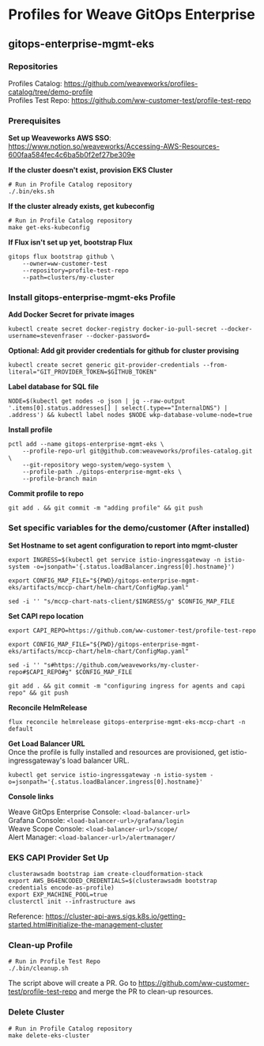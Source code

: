 # Profiles for Weave GitOps Enterprise

## gitops-enterprise-mgmt-eks

### Repositories

Profiles Catalog: https://github.com/weaveworks/profiles-catalog/tree/demo-profile  
Profiles Test Repo: https://github.com/ww-customer-test/profile-test-repo

### Prerequisites

**Set up Weaveworks AWS SSO**:
https://www.notion.so/weaveworks/Accessing-AWS-Resources-600faa584fec4c6ba5b0f2ef27be309e

**If the cluster doesn't exist, provision EKS Cluster**
```
# Run in Profile Catalog repository
./.bin/eks.sh
```

**If the cluster already exists, get kubeconfig**
```
# Run in Profile Catalog repository
make get-eks-kubeconfig
```

**If Flux isn't set up yet, bootstrap Flux**
```
gitops flux bootstrap github \
    --owner=ww-customer-test
    --repository=profile-test-repo
    --path=clusters/my-cluster
```

### Install gitops-enterprise-mgmt-eks Profile
**Add Docker Secret for private images**
```
kubectl create secret docker-registry docker-io-pull-secret --docker-username=stevenfraser --docker-password=
```

**Optional: Add git provider credentials for github for cluster provising**
```
kubectl create secret generic git-provider-credentials --from-literal="GIT_PROVIDER_TOKEN=$GITHUB_TOKEN"
```

**Label database for SQL file**
```
NODE=$(kubectl get nodes -o json | jq --raw-output '.items[0].status.addresses[] | select(.type=="InternalDNS") | .address') && kubectl label nodes $NODE wkp-database-volume-node=true
```

**Install profile**
```
pctl add --name gitops-enterprise-mgmt-eks \
	--profile-repo-url git@github.com:weaveworks/profiles-catalog.git \
	--git-repository wego-system/wego-system \
	--profile-path ./gitops-enterprise-mgmt-eks \
	--profile-branch main
```

**Commit profile to repo**
```
git add . && git commit -m "adding profile" && git push
```

### Set specific variables for the demo/customer (After installed)

**Set Hostname to set agent configuration to report into mgmt-cluster**
```
export INGRESS=$(kubectl get service istio-ingressgateway -n istio-system -o=jsonpath='{.status.loadBalancer.ingress[0].hostname}') 

export CONFIG_MAP_FILE="${PWD}/gitops-enterprise-mgmt-eks/artifacts/mccp-chart/helm-chart/ConfigMap.yaml"

sed -i '' "s/mccp-chart-nats-client/$INGRESS/g" $CONFIG_MAP_FILE
```

**Set CAPI repo location**
```
export CAPI_REPO=https://github.com/ww-customer-test/profile-test-repo

export CONFIG_MAP_FILE="${PWD}/gitops-enterprise-mgmt-eks/artifacts/mccp-chart/helm-chart/ConfigMap.yaml"

sed -i '' "s#https://github.com/weaveworks/my-cluster-repo#$CAPI_REPO#g" $CONFIG_MAP_FILE
```

```
git add . && git commit -m "configuring ingress for agents and capi repo" && git push
```

**Reconcile HelmRelease**
```
flux reconcile helmrelease gitops-enterprise-mgmt-eks-mccp-chart -n default
```

**Get Load Balancer URL**  
Once the profile is fully installed and resources are provisioned, get istio-ingressgateway's load balancer URL.
```
kubectl get service istio-ingressgateway -n istio-system -o=jsonpath='{.status.loadBalancer.ingress[0].hostname}'
```

**Console links**

Weave GitOps Enterprise Console: `<load-balancer-url>`  
Grafana Console: `<load-balancer-url>/grafana/login`  
Weave Scope Console: `<load-balancer-url>/scope/`  
Alert Manager: `<load-balancer-url>/alertmanager/`  

### EKS CAPI Provider Set Up
```
clusterawsadm bootstrap iam create-cloudformation-stack
export AWS_B64ENCODED_CREDENTIALS=$(clusterawsadm bootstrap credentials encode-as-profile)
export EXP_MACHINE_POOL=true
clusterctl init --infrastructure aws
```
Reference: https://cluster-api-aws.sigs.k8s.io/getting-started.html#initialize-the-management-cluster

### Clean-up Profile
```
# Run in Profile Test Repo
./.bin/cleanup.sh
```
The script above will create a PR. Go to https://github.com/ww-customer-test/profile-test-repo and merge the PR to clean-up resources.

### Delete Cluster
```
# Run in Profile Catalog repository
make delete-eks-cluster
```


